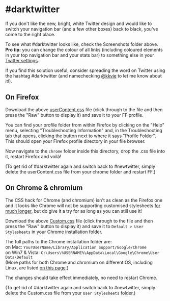 # #darktwitter

If you don't like the new, bright, white Twitter design and would like to switch your navigation bar (and a few other boxes) back to black, you've come to the right place.

To see what #darktwitter looks like, check the Screenshots folder above. **Pro tip:** you can change the colour of all links (including coloured elements in your top navigation bar and your stats bar) to something else in your [Twitter settings](https://twitter.com/settings/design).

If you find this solution useful, consider spreading the word on Twitter using the hashtag #darktwitter (and namechecking [@kkvie](https://twitter.com/kkvie) to let me know about it!).


## On Firefox
Download the above [userContent.css](userContent.css) file (click through to the file and then press the "Raw" button to display it) and save it to your FF profile. 

You can find your profile folder from within Firefox by clicking on the "Help" menu, selecting "Troubleshooting Information" and, in the Troubleshooting tab that opens, clicking the button next to where it says "Profile Folder". This should open your Firefox profile directory in your file browser.

Now navigate to the `chrome` folder inside this directory, drop the .css file into it, restart Firefox and voilà!

(To get rid of #darktwitter again and switch back to #newtwitter, simply delete the userContent.css file from your chrome folder and restart FF.)

## On Chrome & chromium
The CSS hack for Chrome (and chromium) isn't as clean as the Firefox one and it looks like Chrome will not be supporting customised stylesheets [for much longer](http://code.google.com/p/chromium/issues/detail?id=53596), but do give it a try for as long as you can still use it!

Download the above [Custom.css](Custom.css) file (click through to the file and then press the "Raw" button to display it) and save it to `Default > User Stylesheets` in your Chrome installation folder.

The full paths to the Chrome installation folder are:<br>
on Mac: `YourUserName/Library/Application Support/Google/Chrome`<br>
on Win7 & Vista: `C:\Users\%USERNAME%\AppData\Local\Google\Chrome\User Data\Default`<br>
(More paths for both Chrome and chromium on different OS, including Linux, are listed [on this page](http://www.chromium.org/user-experience/user-data-directory).)

The changes should take effect immediately, no need to restart Chrome.

(To get rid of #darktwitter again and switch back to #newtwitter, simply delete the Custom.css file from your `User Stylesheets` folder.)

